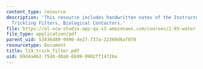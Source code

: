 ```yaml
---
content_type: resource
description: 'This resource includes handwritten notes of the Instructor on the topic:
  Trickling Filters, Biological Contactors.'
file: https://ol-ocw-studio-app-qa.s3.amazonaws.com/courses/1-85-water-and-wastewater-treatment-engineering-spring-2006/69d4a46275ddd0a86b999902ff14726a_l19_trick_filter.pdf
file_type: application/pdf
parent_uid: 53836d89-9990-4e27-f37a-22369d6af070
resourcetype: Document
title: l19_trick_filter.pdf
uid: 69d4a462-75dd-d0a8-6b99-9902ff14726a
---
```

